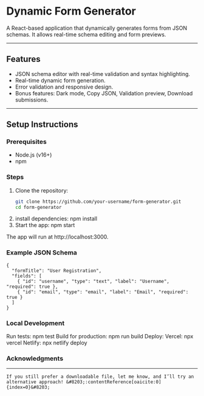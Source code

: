 # Dynamic Form Generator

A React-based application that dynamically generates forms from JSON schemas. It allows real-time schema editing and form previews.

---

## Features
- JSON schema editor with real-time validation and syntax highlighting.
- Real-time dynamic form generation.
- Error validation and responsive design.
- Bonus features: Dark mode, Copy JSON, Validation preview, Download submissions.

---

## Setup Instructions

### Prerequisites
- Node.js (v16+)
- npm

### Steps
1. Clone the repository:
   ```bash
   git clone https://github.com/your-username/form-generator.git
   cd form-generator
2. install dependencies:
   npm install
3. Start the app:
    npm start
   
The app will run at http://localhost:3000.

### Example JSON Schema
    {
      "formTitle": "User Registration",
      "fields": [
        { "id": "username", "type": "text", "label": "Username", "required": true },
        { "id": "email", "type": "email", "label": "Email", "required": true }
      ]
    }
### Local Development
  Run tests: npm test
  Build for production: npm run build
  Deploy:
  Vercel: npx vercel
  Netlify: npx netlify deploy

### Acknowledgments
  
---

    If you still prefer a downloadable file, let me know, and I’ll try an alternative approach! &#8203;:contentReference[oaicite:0]{index=0}&#8203;

    




   
